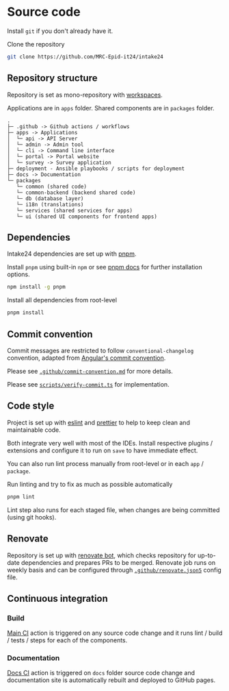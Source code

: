 # Source code

Install `git` if you don't already have it.

Clone the repository

```sh
git clone https://github.com/MRC-Epid-it24/intake24
```

## Repository structure

Repository is set as mono-repository with [workspaces](https://docs.npmjs.com/cli/v7/using-npm/workspaces).

Applications are in `apps` folder. Shared components are in `packages` folder.

```
.
├─ .github -> Github actions / workflows
├─ apps -> Applications
│  └─ api -> API Server
│  └─ admin -> Admin tool
│  └─ cli -> Command line interface
│  └─ portal -> Portal website
│  └─ survey -> Survey application
├─ deployment - Ansible playbooks / scripts for deployment
├─ docs -> Documentation
└─ packages
   └─ common (shared code)
   └─ common-backend (backend shared code)
   └─ db (database layer)
   └─ i18n (translations)
   └─ services (shared services for apps)
   └─ ui (shared UI components for frontend apps)
```

## Dependencies

Intake24 dependencies are set up with [pnpm](https://pnpm.io).

Install `pnpm` using built-in `npm` or see [pnpm docs](https://pnpm.io) for further installation options.

```sh
npm install -g pnpm
```

Install all dependencies from root-level

```sh
pnpm install
```

## Commit convention

Commit messages are restricted to follow `conventional-changelog` convention, adapted from [Angular's commit convention](https://github.com/conventional-changelog/conventional-changelog/tree/master/packages/conventional-changelog-angular).

Please see [`.github/commit-convention.md`](https://github.com/MRC-Epid-it24/intake24/blob/master/.github/commit-convention.md) for more details.

Please see [`scripts/verify-commit.ts`](https://github.com/MRC-Epid-it24/intake24/blob/master/scripts/verify-commit.ts) for implementation.

## Code style

Project is set up with [eslint](https://eslint.org/) and [prettier](https://prettier.io/) to help to keep clean and maintainable code.

Both integrate very well with most of the IDEs. Install respective plugins / extensions and configure it to run on `save` to have immediate effect.

You can also run lint process manually from root-level or in each `app` / `package`.

Run linting and try to fix as much as possible automatically

```sh
pnpm lint
```

Lint step also runs for each staged file, when changes are being committed (using git hooks).

## Renovate

Repository is set up with [renovate bot](https://github.com/renovatebot/renovate), which checks repository for up-to-date dependencies and prepares PRs to be merged. Renovate job runs on weekly basis and can be configured through [`.github/renovate.json5`](https://github.com/MRC-Epid-it24/intake24/blob/master/.github/renovate.json5) config file.

## Continuous integration

### Build

[Main CI](https://github.com/MRC-Epid-it24/intake24/blob/master/.github/workflows/ci.yml) action is triggered on any source code change and it runs lint / build / tests / steps for each of the components.

### Documentation

[Docs CI](https://github.com/MRC-Epid-it24/intake24/blob/master/.github/workflows/docs.yml) action is triggered on `docs` folder source code change and documentation site is automatically rebuilt and deployed to GitHub pages.
